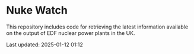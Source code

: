 # Nuke Watch

This repository includes code for retrieving the latest information available on the output of EDF nuclear power plants in the UK.

Last updated: 2025-01-12 01:12